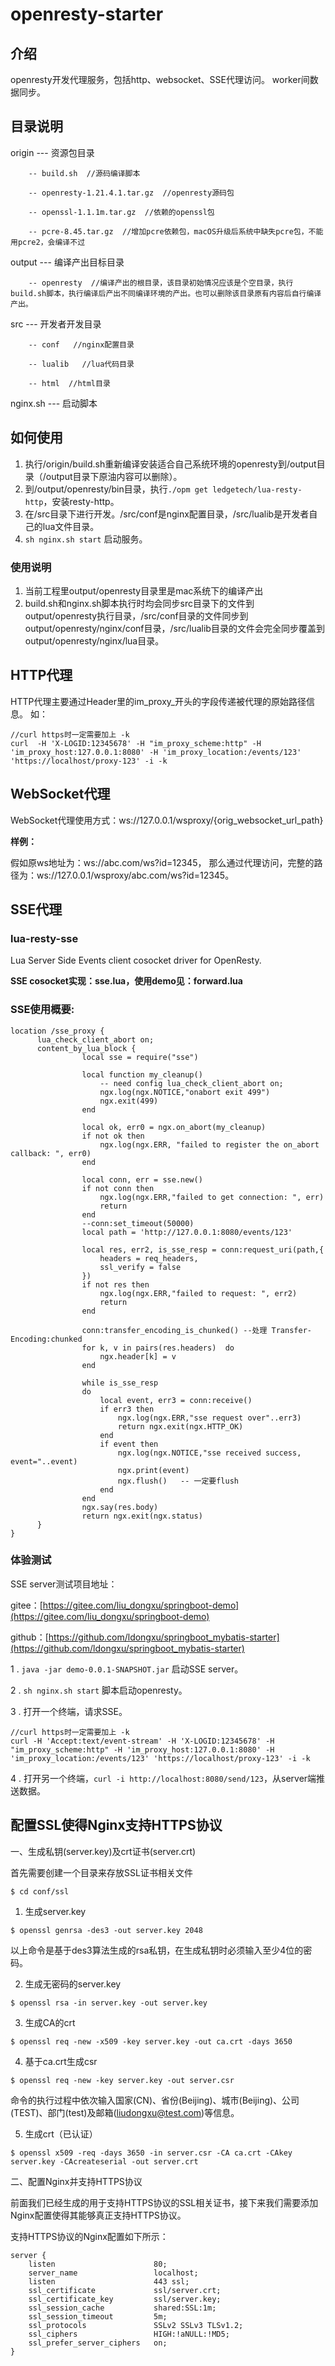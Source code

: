 # openresty-starter

## 介绍
openresty开发代理服务，包括http、websocket、SSE代理访问。
worker间数据同步。



## 目录说明

origin --- 资源包目录

        -- build.sh  //源码编译脚本

        -- openresty-1.21.4.1.tar.gz  //openresty源码包

        -- openssl-1.1.1m.tar.gz  //依赖的openssl包
        
        -- pcre-8.45.tar.gz  //增加pcre依赖包，macOS升级后系统中缺失pcre包，不能用pcre2，会编译不过


output --- 编译产出目标目录

        -- openresty  //编译产出的根目录，该目录初始情况应该是个空目录，执行build.sh脚本，执行编译后产出不同编译环境的产出。也可以删除该目录原有内容后自行编译产出。



src    --- 开发者开发目录

        -- conf   //nginx配置目录

        -- lualib   //lua代码目录
        
        -- html  //html目录


nginx.sh  --- 启动脚本



## 如何使用

1. 执行/origin/build.sh重新编译安装适合自己系统环境的openresty到/output目录（/output目录下原油内容可以删除）。
2. 到/output/openresty/bin目录，执行`./opm get ledgetech/lua-resty-http`，安装resty-http。
3. 在/src目录下进行开发。/src/conf是nginx配置目录，/src/lualib是开发者自己的lua文件目录。
4. `sh nginx.sh start` 启动服务。

### 使用说明

1.  当前工程里output/openresty目录里是mac系统下的编译产出
2.  build.sh和nginx.sh脚本执行时均会同步src目录下的文件到output/openresty执行目录，/src/conf目录的文件同步到output/openresty/nginx/conf目录，/src/lualib目录的文件会完全同步覆盖到output/openresty/nginx/lua目录。

## HTTP代理

HTTP代理主要通过Header里的im_proxy_开头的字段传递被代理的原始路径信息。
如：
````
//curl https时一定需要加上 -k
curl  -H 'X-LOGID:12345678' -H "im_proxy_scheme:http" -H 'im_proxy_host:127.0.0.1:8080' -H 'im_proxy_location:/events/123' 'https://localhost/proxy-123' -i -k
````


## WebSocket代理
WebSocket代理使用方式：ws://127.0.0.1/wsproxy/{orig_websocket_url_path}

**样例：**

假如原ws地址为：ws://abc.com/ws?id=12345，
那么通过代理访问，完整的路径为：ws://127.0.0.1/wsproxy/abc.com/ws?id=12345。

## SSE代理

### lua-resty-sse
Lua Server Side Events client cosocket driver for OpenResty.

**SSE cosocket实现：sse.lua，使用demo见：forward.lua**

### SSE使用概要:
````
location /sse_proxy {
      lua_check_client_abort on;
      content_by_lua_block {
                local sse = require("sse")

                local function my_cleanup()
                    -- need config lua_check_client_abort on;
                    ngx.log(ngx.NOTICE,"onabort exit 499")
                    ngx.exit(499)
                end
            
                local ok, err0 = ngx.on_abort(my_cleanup)
                if not ok then
                    ngx.log(ngx.ERR, "failed to register the on_abort callback: ", err0)
                end
            
                local conn, err = sse.new()
                if not conn then
                    ngx.log(ngx.ERR,"failed to get connection: ", err)
                    return
                end
                --conn:set_timeout(50000)
                local path = 'http://127.0.0.1:8080/events/123'
            
                local res, err2, is_sse_resp = conn:request_uri(path,{
                    headers = req_headers,
                    ssl_verify = false
                })
                if not res then
                    ngx.log(ngx.ERR,"failed to request: ", err2)
                    return
                end

                conn:transfer_encoding_is_chunked() --处理 Transfer-Encoding:chunked
                for k, v in pairs(res.headers)  do
                    ngx.header[k] = v
                end

                while is_sse_resp
                do
                    local event, err3 = conn:receive()
                    if err3 then
                        ngx.log(ngx.ERR,"sse request over"..err3)
                        return ngx.exit(ngx.HTTP_OK)
                    end
                    if event then
                        ngx.log(ngx.NOTICE,"sse received success, event="..event)
                        ngx.print(event)
                        ngx.flush()   -- 一定要flush
                    end
                end
                ngx.say(res.body)
                return ngx.exit(ngx.status)
      }
}
````

### 体验测试

SSE server测试项目地址：

gitee：[https://gitee.com/liu_dongxu/springboot-demo](https://gitee.com/liu_dongxu/springboot-demo)

github：[https://github.com/ldongxu/springboot_mybatis-starter](https://github.com/ldongxu/springboot_mybatis-starter)


1 . `java -jar demo-0.0.1-SNAPSHOT.jar` 启动SSE server。

2 . `sh nginx.sh start` 脚本启动openresty。

3 . 打开一个终端，请求SSE。

````
//curl https时一定需要加上 -k
curl -H 'Accept:text/event-stream' -H 'X-LOGID:12345678' -H "im_proxy_scheme:http" -H 'im_proxy_host:127.0.0.1:8080' -H 'im_proxy_location:/events/123' 'https://localhost/proxy-123' -i -k
````

 4 .  打开另一个终端，`curl -i http://localhost:8080/send/123`，从server端推送数据。





## 配置SSL使得Nginx支持HTTPS协议
一、生成私钥(server.key)及crt证书(server.crt)

首先需要创建一个目录来存放SSL证书相关文件
````
$ cd conf/ssl
````
1. 生成server.key

```
$ openssl genrsa -des3 -out server.key 2048
```

以上命令是基于des3算法生成的rsa私钥，在生成私钥时必须输入至少4位的密码。

2. 生成无密码的server.key

```
$ openssl rsa -in server.key -out server.key
```
3. 生成CA的crt
````
$ openssl req -new -x509 -key server.key -out ca.crt -days 3650 
````
4. 基于ca.crt生成csr
````
$ openssl req -new -key server.key -out server.csr
````
命令的执行过程中依次输入国家(CN)、省份(Beijing)、城市(Beijing)、公司(TEST)、部门(test)及邮箱(liudongxu@test.com)等信息。

5. 生成crt（已认证）
````
$ openssl x509 -req -days 3650 -in server.csr -CA ca.crt -CAkey server.key -CAcreateserial -out server.crt
````
二、配置Nginx并支持HTTPS协议

前面我们已经生成的用于支持HTTPS协议的SSL相关证书，接下来我们需要添加Nginx配置使得其能够真正支持HTTPS协议。

支持HTTPS协议的Nginx配置如下所示：

````
server {
    listen                      80;
    server_name                 localhost;
    listen                      443 ssl;
    ssl_certificate             ssl/server.crt;
    ssl_certificate_key         ssl/server.key;
    ssl_session_cache           shared:SSL:1m;
    ssl_session_timeout         5m;
    ssl_protocols               SSLv2 SSLv3 TLSv1.2;
    ssl_ciphers                 HIGH:!aNULL:!MD5;
    ssl_prefer_server_ciphers   on;
}
````







